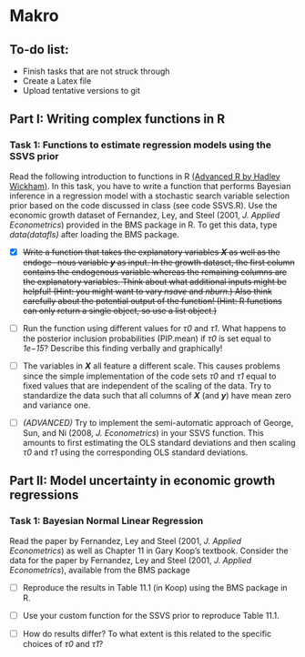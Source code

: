 # Makro

## To-do list:

- Finish tasks that are not struck through
- Create a Latex file
- Upload tentative versions to git

## Part I: Writing complex functions in R

### Task 1: Functions to estimate regression models using the SSVS prior

Read the following introduction to functions in R [(Advanced R by Hadley Wickham)](http://adv-r.had.co.nz/Functions.html). In this task, you have to write a function that performs Bayesian inference in a regression model with a stochastic search variable selection prior based on the code discussed in class (see code SSVS.R). Use the economic growth dataset of Fernandez, Ley, and Steel (2001, *J. Applied Econometrics*) provided in the BMS package in R. To get this data, type *data(datafls)* after loading the BMS package.

- [x] ~~Write a function that takes the explanatory variables ***X*** as well as the endoge- nous variable ***y*** as input. In the growth dataset, the first column contains the endogenous variable whereas the remaining columns are the explanatory variables. Think about what additional inputs might be helpful! (Hint: you might want to vary *nsave* and *nburn*.) Also think carefully about the potential output of the function! (Hint: R functions can only return a single object, so use a list object.)~~

- [ ] Run the function using different values for *τ0* and *τ1*. What happens to the posterior inclusion probabilities (PIP.mean) if *τ0* is set equal to *1e−15*? Describe this finding verbally and graphically!

- [ ] The variables in ***X*** all feature a different scale. This causes problems since the simple implementation of the code sets *τ0* and *τ1* equal to fixed values that are independent of the scaling of the data. Try to standardize the data such that all columns of ***X*** (and ***y***) have mean zero and variance one.

- [ ] *(ADVANCED)* Try to implement the semi-automatic approach of George, Sun, and Ni (2008, *J. Econometrics*) in your SSVS function. This amounts to first estimating the OLS standard deviations and then scaling *τ0* and *τ1* using the corresponding OLS standard deviations.

## Part II: Model uncertainty in economic growth regressions

### Task 1: Bayesian Normal Linear Regression

Read the paper by Fernandez, Ley and Steel (2001, *J. Applied Econometrics*) as well as Chapter 11 in Gary Koop’s textbook. Consider the data for the paper by Fernandez, Ley and Steel (2001, *J. Applied Econometrics*), available from the BMS package

- [ ] Reproduce the results in Table 11.1 (in Koop) using the BMS package in R.

- [ ] Use your custom function for the SSVS prior to reproduce Table 11.1.

- [ ] How do results differ? To what extent is this related to the specific choices of *τ0* and *τ1*?
